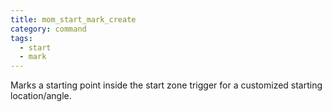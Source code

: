 ```yaml
---
title: mom_start_mark_create
category: command
tags:
  - start
  - mark
---
```


Marks a starting point inside the start zone trigger for a customized starting location/angle.